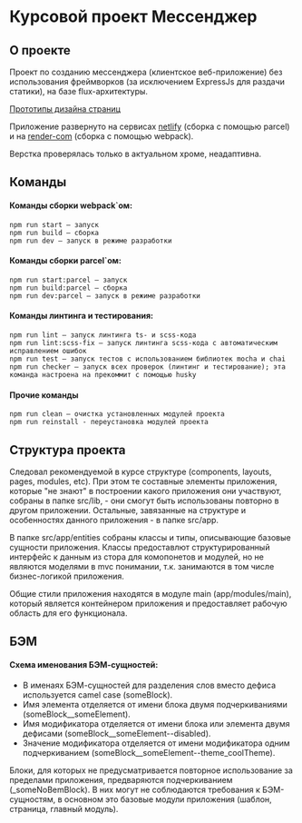 # Курсовой проект Мессенджер

## О проекте

Проект по созданию мессенджера (клиентское веб-приложение) без использования фреймворков (за исключением ExpressJs для раздачи статики), на базе flux-архитектуры.

[Прототипы дизайна страниц](https://www.figma.com/file/ko0yhDeNEP1BOH26fyuIvl/Sur-Chat?node-id=0%3A1)

Приложение развернуто на сервисах [netlify](https://glistening-cactus-b24c7b.netlify.app/) (сборка с помощью parcel) и на [render-com](https://sur-chat.onrender.com/messenger) (сборка с помощью webpack).

Верстка проверялась только в актуальном хроме, неадаптивна.

## Команды

#### Команды сборки webpack`ом:
```
npm run start — запуск
npm run build — сборка
npm run dev — запуск в режиме разработки
```

#### Команды сборки parcel`ом:
```
npm run start:parcel — запуск
npm run build:parcel — сборка
npm run dev:parcel — запуск в режиме разработки
```

#### Команды линтинга и тестирования:
```
npm run lint — запуск линтинга ts- и scss-кода
npm run lint:scss-fix — запуск линтинга scss-кода с автоматическим исправлением ошибок
npm run test — запуск тестов с использованием библиотек mocha и chai
npm run checker — запуск всех проверок (линтинг и тестирование); эта команда настроена на прекоммит с помощью husky
```

#### Прочие команды
```
npm run clean — очистка установленных модулей проекта
npm run reinstall - переустановка модулей проекта
```

## Структура проекта

Следовал рекомендуемой в курсе структуре (components, layouts, pages, modules, etc). При этом те составные элементы приложения, которые "не знают" в построении какого приложения они участвуют, собраны в папке src/lib, - они смогут быть использованы повторно в другом приложении. Остальные, завязанные на структуре и особенностях данного приложения - в папке src/app. 

В папке src/app/entities собраны классы и типы, описывающие базовые сущности приложения. Классы предоставлют структурированный интерфейс к данным из стора для комопонетов и модулей, но не являются моделями в mvc понимании, т.к. занимаются в том числе бизнес-логикой приложения.

Общие стили приложения находятся в модуле main (app/modules/main), который является контейнером приложения и предоставляет рабочую область для его функционала.

## БЭМ

#### Схема именования БЭМ-сущностей:
- В именаях БЭМ-сущностей для разделения слов вместо дефиса используется camel case (someBlock). 
- Имя элемента отделяется от имени блока двумя подчеркиваниями (someBlock__someElement).
- Имя модификатора отделяется от имени блока или элемента двумя дефисами (someBlock__someElement--disabled).
- Значение модификатора отделяется от имени модификатора одним подчеркиванием (someBlock__someElement--theme_coolTheme).

Блоки, для которых не предусматривается повторное использование за пределами приложения, предваряются подчеркиванием (_someNoBemBlock). 
В них могут не соблюдаются требования к БЭМ-сущностям, в основном это базовые модули приложения (шаблон, страница, главный модуль). 
